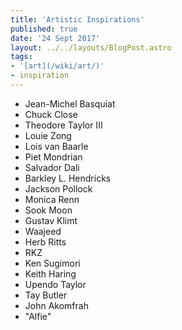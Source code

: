 ```yaml
---
title: 'Artistic Inspirations'
published: true
date: '24 Sept 2017'
layout: ../../layouts/BlogPost.astro
tags: 
- '[art](/wiki/art/)'
- inspiration
---
```


* Jean-Michel Basquiat
* Chuck Close
* Theodore Taylor III
* Louie Zong
* Lois van Baarle
* Piet Mondrian
* Salvador Dali
* Barkley L. Hendricks
* Jackson Pollock
* Monica Renn
* Sook Moon
* Gustav Klimt
* Waajeed
* Herb Ritts
* RKZ
* Ken Sugimori
* Keith Haring
* Upendo Taylor
* Tay Butler
* John Akomfrah
* "Alfie"